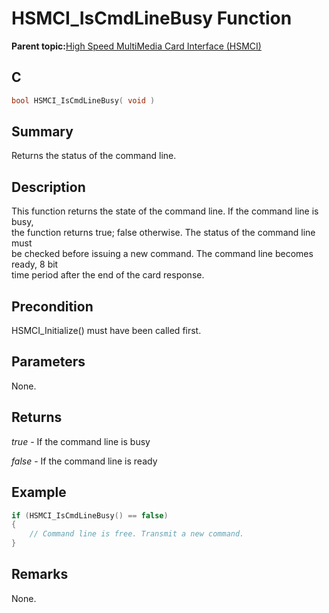 # HSMCI\_IsCmdLineBusy Function

**Parent topic:**[High Speed MultiMedia Card Interface \(HSMCI\)](GUID-E5CEFDBB-10FA-4C89-AAAF-A8ED4107A071.md)

## C

```c
bool HSMCI_IsCmdLineBusy( void )
```

## Summary

Returns the status of the command line.

## Description

This function returns the state of the command line. If the command line is busy,<br />the function returns true; false otherwise. The status of the command line must<br />be checked before issuing a new command. The command line becomes ready, 8 bit<br />time period after the end of the card response.

## Precondition

HSMCI\_Initialize\(\) must have been called first.

## Parameters

None.

## Returns

*true* - If the command line is busy

*false* - If the command line is ready

## Example

```c
if (HSMCI_IsCmdLineBusy() == false)
{
    // Command line is free. Transmit a new command.
}
```

## Remarks

None.

